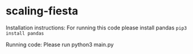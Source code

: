 # scaling-fiesta


Installation instructions:
For running this code please install pandas
```pip3 install pandas```


Running code:
Please run
python3 main.py